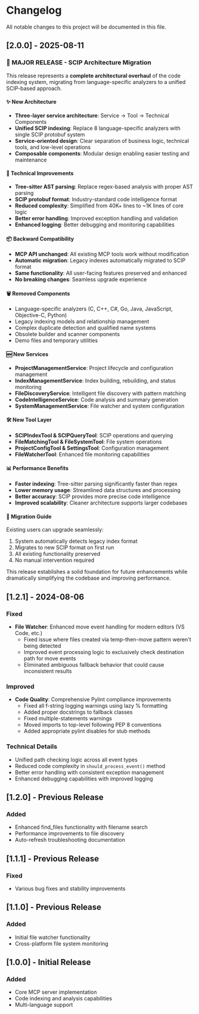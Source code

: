 # Changelog

All notable changes to this project will be documented in this file.

## [2.0.0] - 2025-08-11

### 🚀 MAJOR RELEASE - SCIP Architecture Migration

This release represents a **complete architectural overhaul** of the code indexing system, migrating from language-specific analyzers to a unified SCIP-based approach.

#### ✨ New Architecture
- **Three-layer service architecture**: Service → Tool → Technical Components
- **Unified SCIP indexing**: Replace 8 language-specific analyzers with single SCIP protobuf system
- **Service-oriented design**: Clear separation of business logic, technical tools, and low-level operations
- **Composable components**: Modular design enabling easier testing and maintenance

#### 🔧 Technical Improvements
- **Tree-sitter AST parsing**: Replace regex-based analysis with proper AST parsing
- **SCIP protobuf format**: Industry-standard code intelligence format
- **Reduced complexity**: Simplified from 40K+ lines to ~1K lines of core logic
- **Better error handling**: Improved exception handling and validation
- **Enhanced logging**: Better debugging and monitoring capabilities

#### 📦 Backward Compatibility
- **MCP API unchanged**: All existing MCP tools work without modification
- **Automatic migration**: Legacy indexes automatically migrated to SCIP format
- **Same functionality**: All user-facing features preserved and enhanced
- **No breaking changes**: Seamless upgrade experience

#### 🗑️ Removed Components
- Language-specific analyzers (C, C++, C#, Go, Java, JavaScript, Objective-C, Python)
- Legacy indexing models and relationship management
- Complex duplicate detection and qualified name systems
- Obsolete builder and scanner components
- Demo files and temporary utilities

#### 🆕 New Services
- **ProjectManagementService**: Project lifecycle and configuration management
- **IndexManagementService**: Index building, rebuilding, and status monitoring
- **FileDiscoveryService**: Intelligent file discovery with pattern matching
- **CodeIntelligenceService**: Code analysis and summary generation
- **SystemManagementService**: File watcher and system configuration

#### 🛠️ New Tool Layer
- **SCIPIndexTool & SCIPQueryTool**: SCIP operations and querying
- **FileMatchingTool & FileSystemTool**: File system operations
- **ProjectConfigTool & SettingsTool**: Configuration management
- **FileWatcherTool**: Enhanced file monitoring capabilities

#### 📊 Performance Benefits
- **Faster indexing**: Tree-sitter parsing significantly faster than regex
- **Lower memory usage**: Streamlined data structures and processing
- **Better accuracy**: SCIP provides more precise code intelligence
- **Improved scalability**: Cleaner architecture supports larger codebases

#### 🔄 Migration Guide
Existing users can upgrade seamlessly:
1. System automatically detects legacy index format
2. Migrates to new SCIP format on first run
3. All existing functionality preserved
4. No manual intervention required

This release establishes a solid foundation for future enhancements while dramatically simplifying the codebase and improving performance.

## [1.2.1] - 2024-08-06

### Fixed
- **File Watcher**: Enhanced move event handling for modern editors (VS Code, etc.)
  - Fixed issue where files created via temp-then-move pattern weren't being detected
  - Improved event processing logic to exclusively check destination path for move events
  - Eliminated ambiguous fallback behavior that could cause inconsistent results

### Improved
- **Code Quality**: Comprehensive Pylint compliance improvements
  - Fixed all f-string logging warnings using lazy % formatting
  - Added proper docstrings to fallback classes
  - Fixed multiple-statements warnings
  - Moved imports to top-level following PEP 8 conventions
  - Added appropriate pylint disables for stub methods

### Technical Details
- Unified path checking logic across all event types
- Reduced code complexity in `should_process_event()` method
- Better error handling with consistent exception management
- Enhanced debugging capabilities with improved logging

## [1.2.0] - Previous Release

### Added
- Enhanced find_files functionality with filename search
- Performance improvements to file discovery
- Auto-refresh troubleshooting documentation

## [1.1.1] - Previous Release

### Fixed
- Various bug fixes and stability improvements

## [1.1.0] - Previous Release

### Added
- Initial file watcher functionality
- Cross-platform file system monitoring

## [1.0.0] - Initial Release

### Added
- Core MCP server implementation
- Code indexing and analysis capabilities
- Multi-language support